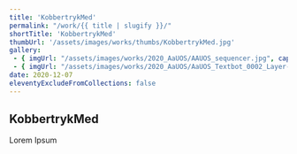 ```yaml
---
title: 'KobbertrykMed'
permalink: "/work/{{ title | slugify }}/"
shortTitle: 'KobbertrykMed'
thumbUrl: '/assets/images/works/thumbs/KobbertrykMed.jpg'
gallery:
 - { imgUrl: "/assets/images/works/2020_AaUOS/AAUOS_sequencer.jpg", caption: "" }
 - { imgUrl: "/assets/images/works/2020_AaUOS/AaUOS_Textbot_0002_Layer-20.jpg", caption: "" }
date: 2020-12-07
eleventyExcludeFromCollections: false
---
```



<div class="Grid Grid--gutters Grid--full large-Grid--fit">
  <div class="Grid-cell">
    <div class='headerGroup'>
      <h2>KobbertrykMed</h2>
      <p>Lorem Ipsum</p>
    </div>
  </div>
</div>